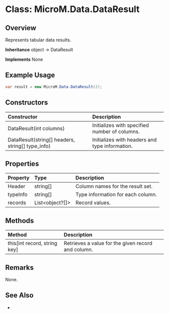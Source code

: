 # Class: MicroM.Data.DataResult
## Overview
Represents tabular data results.

**Inheritance**
object -> DataResult

**Implements**
None

## Example Usage
```csharp
var result = new MicroM.Data.DataResult(2);
```
## Constructors
| Constructor | Description |
|:------------|:-------------|
| DataResult(int columns) | Initializes with specified number of columns. |
| DataResult(string[] headers, string[] type_info) | Initializes with headers and type information. |

## Properties
| Property | Type | Description |
|:------------|:-------------|:-------------|
| Header | string[] | Column names for the result set. |
| typeInfo | string[] | Type information for each column. |
| records | List<object?[]> | Record values. |

## Methods
| Method | Description |
|:------------|:-------------|
| this[int record, string key] | Retrieves a value for the given record and column. |

## Remarks
None.

## See Also
-

